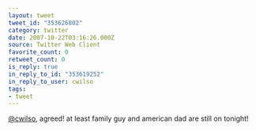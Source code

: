 ```yaml
---
layout: tweet
tweet_id: "353626802"
category: twitter
date: 2007-10-22T03:16:26.000Z
source: Twitter Web Client
favorite_count: 0
retweet_count: 0
is_reply: true
in_reply_to_id: "353619252"
in_reply_to_user: cwilso
tags:
- tweet
---
```


[@cwilso](https://twitter.com/@cwilso), agreed!  at least family guy and american dad are still on tonight!
